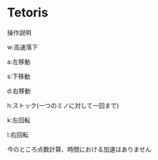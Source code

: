 # Tetoris
操作説明

w:高速落下

a:左移動

s:下移動

d:右移動

h:ストック(一つのミノに対して一回まで)

k:左回転

l:右回転


今のところ点数計算、時間における加速はありません
